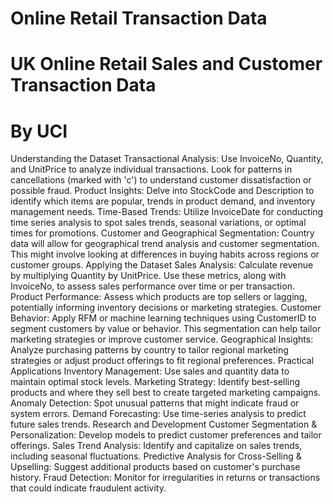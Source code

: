 # Online Retail Transaction Data
  # UK Online Retail Sales and Customer Transaction Data
# By UCI

Understanding the Dataset
Transactional Analysis: Use InvoiceNo, Quantity, and UnitPrice to analyze individual transactions. Look for patterns in cancellations (marked with 'c') to understand customer dissatisfaction or possible fraud.
Product Insights: Delve into StockCode and Description to identify which items are popular, trends in product demand, and inventory management needs.
Time-Based Trends: Utilize InvoiceDate for conducting time series analysis to spot sales trends, seasonal variations, or optimal times for promotions.
Customer and Geographical Segmentation: Country data will allow for geographical trend analysis and customer segmentation. This might involve looking at differences in buying habits across regions or customer groups.
Applying the Dataset
Sales Analysis: Calculate revenue by multiplying Quantity by UnitPrice. Use these metrics, along with InvoiceNo, to assess sales performance over time or per transaction.
Product Performance: Assess which products are top sellers or lagging, potentially informing inventory decisions or marketing strategies.
Customer Behavior: Apply RFM or machine learning techniques using CustomerID to segment customers by value or behavior. This segmentation can help tailor marketing strategies or improve customer service.
Geographical Insights: Analyze purchasing patterns by country to tailor regional marketing strategies or adjust product offerings to fit regional preferences.
Practical Applications
Inventory Management: Use sales and quantity data to maintain optimal stock levels.
Marketing Strategy: Identify best-selling products and where they sell best to create targeted marketing campaigns.
Anomaly Detection: Spot unusual patterns that might indicate fraud or system errors.
Demand Forecasting: Use time-series analysis to predict future sales trends.
Research and Development
Customer Segmentation & Personalization: Develop models to predict customer preferences and tailor offerings.
Sales Trend Analysis: Identify and capitalize on sales trends, including seasonal fluctuations.
Predictive Analysis for Cross-Selling & Upselling: Suggest additional products based on customer's purchase history.
Fraud Detection: Monitor for irregularities in returns or transactions that could indicate fraudulent activity.
